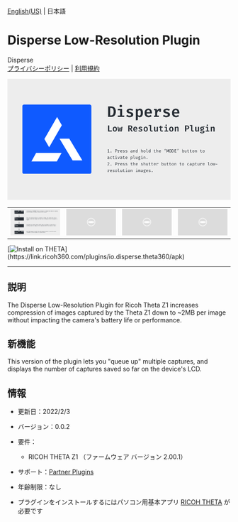 [English(US)](README.md) | 日本語

# Disperse Low-Resolution Plugin
Disperse  
[プライバシーポリシー](../../README.ja.md#%E3%83%97%E3%83%A9%E3%82%A4%E3%83%90%E3%82%B7%E3%83%BC%E3%83%9D%E3%83%AA%E3%82%B7%E3%83%BC) | [利用規約](../../README.ja.md#%E5%88%A9%E7%94%A8%E8%A6%8F%E7%B4%84)

<div align="center">
 <img src="1.png">
 <table>
  <tr>
   <td><img src="2.png"></td>
   <td><img src="../../resources/common/img/noimg.png"></td>
   <td><img src="../../resources/common/img/noimg.png"></td>
   <td><img src="../../resources/common/img/noimg.png"></td>
  </tr>
 </table>
</div>

[![Install on THETA](https://assets.ricoh360.com/image/upload/v1/front/theta/install-button.svg?)](https://link.ricoh360.com/plugins/io.disperse.theta360/apk)

***

## 説明
The Disperse Low-Resolution Plugin for Ricoh Theta Z1 increases compression of images captured by the Theta Z1 down to ~2MB per image without impacting the camera's battery life or performance.

## 新機能
This version of the plugin lets you "queue up" multiple captures, and displays the number of captures saved so far on the device's LCD.

## 情報
  * 更新日：2022/2/3
  * バージョン：0.0.2
  * 要件：
    * RICOH THETA Z1 （ファームウェア バージョン 2.00.1）
  * サポート：[Partner Plugins](https://disperse.io/)
  * 年齢制限：なし

* プラグインをインストールするにはパソコン用基本アプリ [RICOH THETA](https://theta360.com/ja/about/application/pc.html#app-detail-01) が必要です

